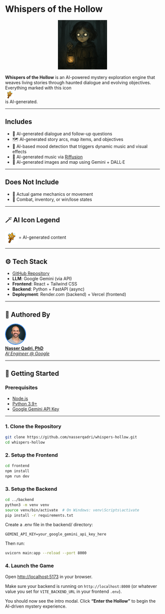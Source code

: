 # Whispers of the Hollow

<p align="center">
  <img src="https://github.com/nasserqadri/whispers-hollow/raw/main/frontend/public/images/ghost_intro.png" alt="Lantern Ghost" width="160" />
</p>

**Whispers of the Hollow** is an AI-powered mystery exploration engine that weaves living stories through haunted dialogue and evolving objectives.  
Everything marked with this icon  
<img src="https://github.com/nasserqadri/whispers-hollow/raw/main/frontend/public/images/ai_wand.png" alt="AI Wand" width="28" style="vertical-align:middle" />  
is AI-generated.

---

## Includes

- 🤖 AI-generated dialogue and follow-up questions  
- 🗺️ AI-generated story arcs, map items, and objectives  
- 🎵 AI-based mood detection that triggers dynamic music and visual effects  
- 🎼 AI-generated music via [Riffusion](https://www.riffusion.com/)  
- 🎨 AI-generated images and map using Gemini + DALL·E  

---

## Does Not Include

- 🚫 Actual game mechanics or movement  
- 🚫 Combat, inventory, or win/lose states  

---

## 🪄 AI Icon Legend

<p>
  <img src="https://github.com/nasserqadri/whispers-hollow/raw/main/frontend/public/images/ai_wand.png" alt="AI Wand" width="40" style="vertical-align:middle" />
  = AI-generated content
</p>

---

## ⚙️ Tech Stack

- [GitHub Repository](https://github.com/nasserqadri/whispers-hollow)
- **LLM**: Google Gemini (via API)  
- **Frontend**: React + Tailwind CSS  
- **Backend**: Python + FastAPI (async)  
- **Deployment**: Render.com (backend) + Vercel (frontend)  

---

## 👤 Authored By

<p align="left">
  <a href="https://www.linkedin.com/in/nasserq" target="_blank">
    <img src="https://github.com/nasserqadri/whispers-hollow/raw/main/frontend/public/images/nasser_qadri.png" alt="Nasser Qadri" width="64" style="border-radius: 50%; border: 2px solid #1f7aeb;" />
    <br />
    <strong>Nasser Qadri, PhD</strong><br />
    <em>AI Engineer @ Google</em>
  </a>
</p>

---

## 🚀 Getting Started

### Prerequisites

- [Node.js](https://nodejs.org/)
- [Python 3.9+](https://www.python.org/)
- [Google Gemini API Key](https://aistudio.google.com/app/apikey)

---

### 1. Clone the Repository

```bash
git clone https://github.com/nasserqadri/whispers-hollow.git
cd whispers-hollow
```

### 2. Setup the Frontend

```bash
cd frontend
npm install
npm run dev
```

### 3. Setup the Backend

```bash
cd ../backend
python3 -m venv venv
source venv/bin/activate  # On Windows: venv\Scripts\activate
pip install -r requirements.txt
```
Create a .env file in the backend/ directory:

```env
GEMINI_API_KEY=your_google_gemini_api_key_here
```

Then run:

```bash
uvicorn main:app --reload --port 8000
```

### 4. Launch the Game

Open [http://localhost:5173](http://localhost:5173) in your browser.

Make sure your backend is running on `http://localhost:8000` (or whatever value you set for `VITE_BACKEND_URL` in your frontend `.env`).

You should now see the intro modal. Click **“Enter the Hollow”** to begin the AI-driven mystery experience.

